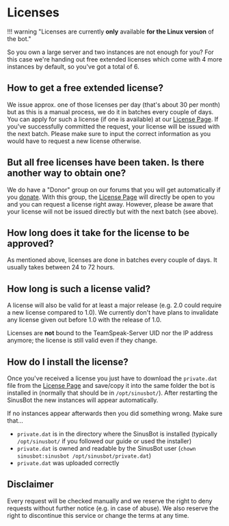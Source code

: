 # Licenses

!!! warning "Licenses are currently **only** available **for the Linux version** of the bot."

So you own a large server and two instances are not enough for you? For this case we're handing out free extended licenses which come with 4 more instances by default, so you've got a total of 6.

## How to get a free extended license?

We issue approx. one of those licenses per day (that's about 30 per month) but as this is a manual process, we do it in batches every couple of days. You can apply for such a license (if one is available) at our [License Page](https://forum.sinusbot.com/license). If you've successfully committed the request, your license will be issued with the next batch. Please make sure to input the correct information as you would have to request a new license otherwise.

## But all free licenses have been taken. Is there another way to obtain one?

We do have a "Donor" group on our forums that you will get automatically if you [donate](https://forum.sinusbot.com/account/upgrades). With this group, the [License Page](https://forum.sinusbot.com/license) will directly be open to you and you can request a license right away. However, please be aware that your license will not be issued directly but with the next batch (see above).

## How long does it take for the license to be approved?

As mentioned above, licenses are done in batches every couple of days. It usually takes between 24 to 72 hours.

## How long is such a license valid?

A license will also be valid for at least a major release (e.g. 2.0 could require a new license compared to 1.0). We currently don't have plans to invalidate any license given out before 1.0 with the release of 1.0.

Licenses are **not** bound to the TeamSpeak-Server UID nor the IP address anymore; the license is still valid even if they change.

## How do I install the license?

Once you've received a license you just have to download the `private.dat` file from the [License Page](https://forum.sinusbot.com/license) and save/copy it into the same folder the bot is installed in (normally that should be in `/opt/sinusbot/`).
After restarting the SinusBot the new instances will appear automatically.

If no instances appear afterwards then you did something wrong.
Make sure that...

- `private.dat` is in the directory where the SinusBot is installed (typically `/opt/sinusbot/` if you followed our guide or used the installer)
- `private.dat` is owned and readable by the SinusBot user (`chown sinusbot:sinusbot /opt/sinusbot/private.dat`)
- `private.dat` was uploaded correctly

## Disclaimer

Every request will be checked manually and we reserve the right to deny requests without further notice (e.g. in case of abuse). We also reserve the right to discontinue this service or change the terms at any time.
